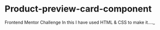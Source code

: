# Product-preview-card-component

Frontend Mentor Challenge
In this I have used HTML & CSS to make it...._
